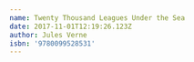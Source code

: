 ```yaml
---
name: Twenty Thousand Leagues Under the Sea
date: 2017-11-01T12:19:26.123Z
author: Jules Verne
isbn: '9780099528531'
---
```


